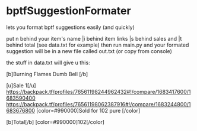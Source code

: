 # bptfSuggestionFormater
lets you format bptf suggestions easily (and quickly)

put n behind your item's name
|i behind item links
|s behind sales
and 
|t behind total (see data.txt for example)
then run main.py and your formated suggestion will be in a new file called out.txt (or copy from console)

the stuff in data.txt will give u this:

[b]Burning Flames Dumb Bell
[/b]

[u]Sale 1[/u]
https://backpack.tf/profiles/76561198244962432#!/compare/1683417600/1683590400                                                                                      
https://backpack.tf/profiles/76561198062387916#!/compare/1683244800/1683676800
[color=#990000]Sold for 102 pure 
[/color]

[b]Total[/b]
[color=#990000]102[/color] 

